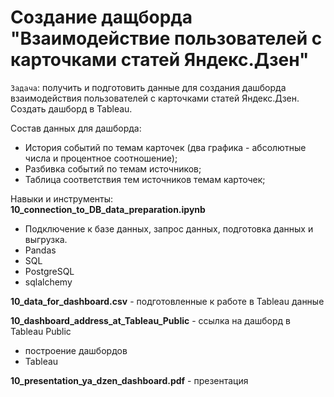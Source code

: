 # Создание дащборда "Взаимодействие пользователей с карточками статей Яндекс.Дзен"    

`Задача`: получить и подготовить данные для создания дашборда взаимодействия пользователей с карточками статей Яндекс.Дзен. Создать дашборд в Tableau.  

Состав данных для дашборда:  
- История событий по темам карточек (два графика - абсолютные числа и процентное соотношение);  
- Разбивка событий по темам источников;  
- Таблица соответствия тем источников темам карточек;
  

Навыки и инструменты:  
**10_connection_to_DB_data_preparation.ipynb**
- Подключение к базе данных, запрос данных, подготовка данных и выгрузка. 
- Pandas  
- SQL
- PostgreSQL
- sqlalchemy   

**10_data_for_dashboard.csv** - подготовленные к работе в Tableau данные

**10_dashboard_address_at_Tableau_Public** - ссылка на дашборд в Tableau Public
- построение дашбордов
- Tableau

**10_presentation_ya_dzen_dashboard.pdf** - презентация




